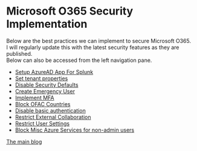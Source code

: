 # Microsoft O365 Security Implementation

Below are the best practices we can implement to secure Microsoft O365. <br>
I will regularly update this with the latest security features as they are published. <br>
Below can also be accessed from the left navigation pane. <br>

* <a href="https://ashishmgupta.github.io/blog/site/O365SecurityImplementation/site/SetupAzureADAppForSplunk/" target="_blank">Setup AzureAD App For Splunk</a>
* <a href="https://ashishmgupta.github.io/blog/site/O365SecurityImplementation/site/SetupTenantProperties/" target="_blank">Set tenant properties</a>
* <a href="https://ashishmgupta.github.io/blog/site/O365SecurityImplementation/site/DisableSecurityDefaults/" target="_blank">Disable Security Defaults</a>
* <a href="https://ashishmgupta.github.io/blog/site/O365SecurityImplementation/site/CreateEmergencyUser/" target="_blank">Create Emergency User</a>
* <a href="https://ashishmgupta.github.io/blog/site/O365SecurityImplementation/site/ImplementMFA/" target="_blank">Implement MFA</a>
* <a href="https://ashishmgupta.github.io/blog/site/O365SecurityImplementation/site/BlockOFACCountries/" target="_blank">Block OFAC Countries</a>
* <a href="https://ashishmgupta.github.io/blog/site/O365SecurityImplementation/site/DisableBasicAuth/" target="_blank">Disable basic authentication</a>
* <a href="https://ashishmgupta.github.io/blog/site/O365SecurityImplementation/site/RestrictExtarnelCollaboration/" target="_blank">Restrict External Collaboration</a>
* <a href="https://ashishmgupta.github.io/blog/site/O365SecurityImplementation/site/RestrictUserSettings/" target="_blank">Restrict User Settings</a>
* <a href="https://ashishmgupta.github.io/blog/site/O365SecurityImplementation/site/BlockMiscAzureServices/" target="_blank">Block Misc Azure Services for non-admin users</a>

<a href="https://guptaashish.com/" target="_blank">The main blog</a>

